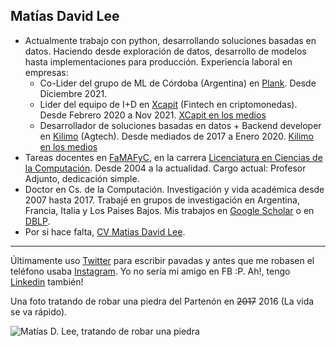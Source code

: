 ## Matías David Lee

  - Actualmente trabajo con python, desarrollando soluciones basadas en datos. Haciendo desde exploración de datos, desarrollo de modelos hasta implementaciones para producción. Experiencia laboral en empresas:
    - Co-Lider del grupo de ML de Córdoba (Argentina) en [Plank](https://www.joinplank.com/). Desde Diciembre 2021.  
    - Lider del equipo de I+D en [Xcapit](https://www.xcapit.com/) (Fintech en criptomonedas). Desde Febrero 2020 a Nov 2021. [XCapit en los medios](https://www.google.com/search?q=xcapit+c%C3%B3rdoba+argentina&sxsrf=ALeKk032eE9btuBC4T-R7x1dwswJecO80g:1624438211062&source=lnms&tbm=nws&sa=X&ved=2ahUKEwiLlp70r63xAhXippUCHQ5VDeMQ_AUoAnoECAEQBA&biw=1517&bih=743&dpr=0.9)
    - Desarrollador de soluciones basadas en datos + Backend developer en [Kilimo](https://kilimo.com.ar/) (Agtech). Desde mediados de 2017 a Enero 2020. [Kilimo en los medios](https://www.google.com/search?q=kilimo+c%C3%B3rdoba+argentina&biw=1517&bih=743&tbm=nws&sxsrf=ALeKk00KZ4txf_GszOUTXWoCPt2okrSCMg%3A1624438213859&ei=xfXSYLjnM5Dn1sQPo-294Ao&oq=kilimo+c%C3%B3rdoba+argentina&gs_l=psy-ab.3..0i333k1.28179.29384.0.29775.6.6.0.0.0.0.221.821.2j3j1.6.0....0...1.1.64.psy-ab..2.3.516...0i7i30k1j0i8i7i30k1j0i7i5i30k1.0.env-cqC9luo)
  - Tareas docentes en [FaMAFyC](https://www.famaf.unc.edu.ar/), en la carrera [Licenciatura en Ciencias de la Computación](https://www.famaf.unc.edu.ar/academica/grado/licenciatura-en-ciencias-de-la-computaci%C3%B3n/). Desde 2004 a la actualidad. Cargo actual: Profesor Adjunto, dedicación simple.  
  - Doctor en Cs. de la Computación. Investigación y vida académica desde 2007 hasta 2017. Trabajé en grupos de investigación en Argentina, Francia, Italia y Los Paises Bajos. Mis trabajos en [Google Scholar](https://scholar.google.com/citations?user=eWYixqsAAAAJ&hl=es) o en [DBLP](https://dblp.org/pers/l/Lee:Matias_David.html).
   - Por si hace falta, [CV Matias David Lee](https://www.overleaf.com/read/thzsvgtxnftq).

---

Últimamente uso [Twitter](https://twitter.com/matiaslee) para escribir pavadas y antes que me robasen el teléfono usaba [Instagram](https://www.instagram.com/el.chun.lee/). Yo no sería mi amigo en FB :P. Ah!, tengo [Linkedin](https://www.linkedin.com/in/matiaslee/) también!

Una foto tratando de robar una piedra del Partenón en ~~2017~~ 2016 (La vida se va rápido). 

![Matías D. Lee, tratando de robar una piedra](https://avatars3.githubusercontent.com/u/22818203?s=460&u=2dd19681a95bcfc646aa71e32ad684241633fcc5&v=4)

